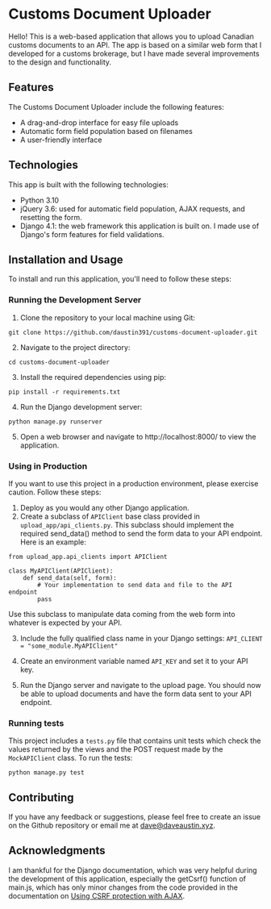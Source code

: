 # Customs Document Uploader

Hello! This is a web-based application that allows you to upload Canadian customs documents to an API. The app is based on a similar web form that I developed for a customs brokerage, but I have made several improvements to the design and functionality.

## Features

The Customs Document Uploader include the following features:

- A drag-and-drop interface for easy file uploads
- Automatic form field population based on filenames
- A user-friendly interface

## Technologies

This app is built with the following technologies:

- Python 3.10
- jQuery 3.6: used for automatic field population, AJAX requests, and resetting the form.
- Django 4.1: the web framework this application is built on. I made use of Django's form features for field validations.

## Installation and Usage

To install and run this application, you'll need to follow these steps:

### Running the Development Server

1. Clone the repository to your local machine using Git:

```
git clone https://github.com/daustin391/customs-document-uploader.git
```

2. Navigate to the project directory:

```
cd customs-document-uploader
```

3. Install the required dependencies using pip:

```
pip install -r requirements.txt
```

4. Run the Django development server:

```
python manage.py runserver
```

5. Open a web browser and navigate to http://localhost:8000/ to view the application.

### Using in Production

If you want to use this project in a production environment, please exercise caution. Follow these steps:

1. Deploy as you would any other Django application.
2. Create a subclass of `APIClient` base class provided in `upload_app/api_clients.py`. This subclass should implement the required send_data() method to send the form data to your API endpoint. Here is an example:

```
from upload_app.api_clients import APIClient

class MyAPIClient(APIClient):
    def send_data(self, form):
        # Your implementation to send data and file to the API endpoint
        pass
```

Use this subclass to manipulate data coming from the web form into whatever is expected by your API.

3. Include the fully qualified class name in your Django settings:
   `API_CLIENT = "some_module.MyAPIClient"`

4. Create an environment variable named `API_KEY` and set it to your API key.

5. Run the Django server and navigate to the upload page. You should now be able to upload documents and have the form data sent to your API endpoint.

### Running tests

This project includes a `tests.py` file that contains unit tests which check the values returned by the views and the POST request made by the `MockAPIClient` class. To run the tests:

```
python manage.py test
```

## Contributing

If you have any feedback or suggestions, please feel free to create an issue on the Github repository or email me at dave@daveaustin.xyz.

## Acknowledgments

I am thankful for the Django documentation, which was very helpful during the development of this application, especially the getCsrf() function of main.js, which has only minor changes from the code provided in the documentation on [Using CSRF protection with AJAX](https://docs.djangoproject.com/en/4.1/howto/csrf/#using-csrf-protection-with-ajax).
